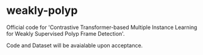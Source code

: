 # weakly-polyp
Official code for 'Contrastive Transformer-based Multiple Instance Learning for Weakly Supervised Polyp Frame Detection'. 

Code and Dataset will be avaialable upon acceptance. 
